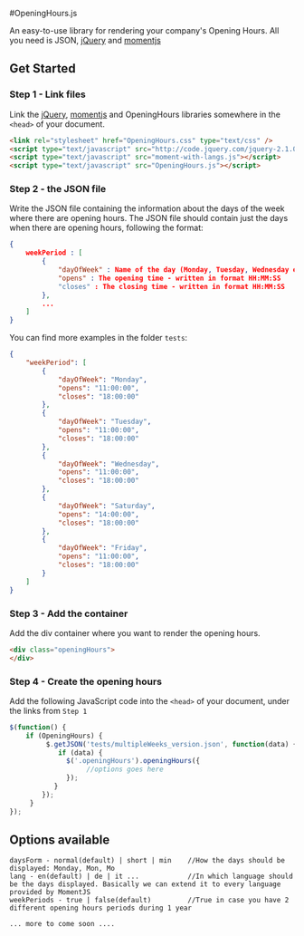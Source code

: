 #OpeningHours.js

An easy-to-use library for rendering your company's Opening Hours. All you need is JSON, [jQuery](http://jquery.com/) and [momentjs](http://momentjs.com/)

## Get Started

### Step 1 - Link files

 Link the [jQuery](http://jquery.com/ ), [momentjs](http://momentjs.com/) and OpeningHours libraries somewhere in the ```<head>``` of your document.

```html
<link rel="stylesheet" href="OpeningHours.css" type="text/css" />
<script type="text/javascript" src="http://code.jquery.com/jquery-2.1.0.min.js"></script>
<script type="text/javascript" src="moment-with-langs.js"></script>
<script type="text/javascript" src="OpeningHours.js"></script>
```

### Step 2 - the JSON file

Write the JSON file containing the information about the days of the week where there are opening hours. The JSON file should contain just the days when there are opening hours, following the format:
```json
{ 
    weekPeriod : [
        {
            "dayOfWeek" : Name of the day (Monday, Tuesday, Wednesday etc.)
            "opens" : The opening time - written in format HH:MM:SS
            "closes" : The closing time - written in format HH:MM:SS
        },
        ...
    ] 
}
```
You can find more examples in the folder ```tests```:

```json
{
    "weekPeriod": [
        {
            "dayOfWeek": "Monday",
            "opens": "11:00:00",
            "closes": "18:00:00"
        },
        {
            "dayOfWeek": "Tuesday",
            "opens": "11:00:00",
            "closes": "18:00:00"
        },
        {
            "dayOfWeek": "Wednesday",
            "opens": "11:00:00",
            "closes": "18:00:00"
        },
        {
            "dayOfWeek": "Saturday",
            "opens": "14:00:00",
            "closes": "18:00:00"
        },
        {
            "dayOfWeek": "Friday",
            "opens": "11:00:00",
            "closes": "18:00:00"
        }
    ]
}
```

### Step 3 - Add the container

Add the div container where you want to render the opening hours.

```html
<div class="openingHours">
</div>
```

### Step 4 - Create the opening hours

Add the following JavaScript code into the ```<head>``` of your document, under the links from ```Step 1```

```javascript
$(function() {
    if (OpeningHours) {
         $.getJSON('tests/multipleWeeks_version.json', function(data) {
            if (data) {
              $('.openingHours').openingHours({
                   //options goes here
              });
           }
        });
     } 
});
```

## Options available
 
```
daysForm - normal(default) | short | min    //How the days should be displayed: Monday, Mon, Mo
lang - en(default) | de | it ...            //In which language should be the days displayed. Basically we can extend it to every language provided by MomentJS
weekPeriods - true | false(default)         //True in case you have 2 different opening hours periods during 1 year

```

```... more to come soon .... ```